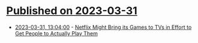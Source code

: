 # [Published on 2023-03-31](index.md)

* [2023-03-31, 13:04:00](https://soylentnews.org/article.pl?sid=23/03/30/1822228&from=rss) - [Netflix Might Bring its Games to TVs in Effort to Get People to Actually Play Them](https://soylentnews.org/article.pl?sid=23/03/30/1822228&from=rss)
